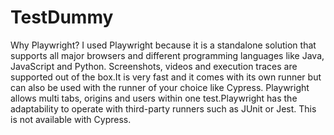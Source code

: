 # TestDummy

Why Playwright?
I used Playwright because it is a standalone solution that supports all major browsers and different programming languages like Java, JavaScript and Python. Screenshots, videos and execution traces are supported out of the box.It is very fast and it comes with its own runner but can also be used with the runner of your choice like Cypress. Playwright allows multi tabs, origins and users within one test.Playwright has the adaptability to operate with third-party runners such as JUnit or Jest. This is not available with Cypress.
